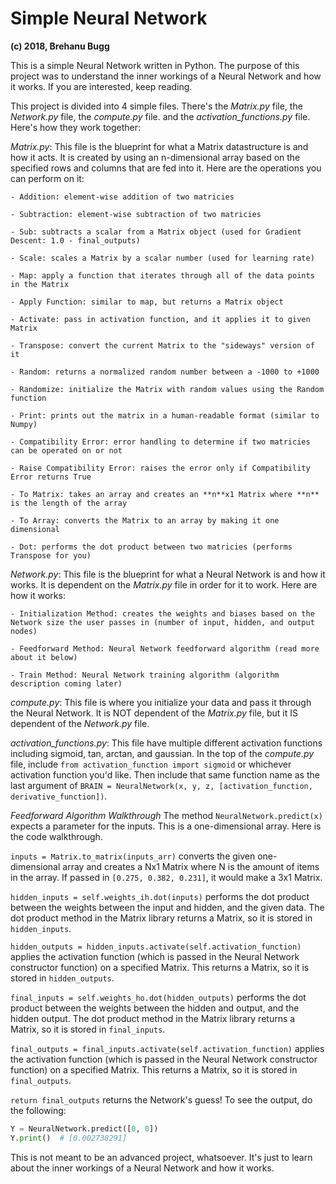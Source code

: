 # Simple Neural Network
**(c) 2018, Brehanu Bugg**

This is a simple Neural Network written in Python. The purpose of this project was to understand the inner workings of a Neural Network and how it works. If you are interested, keep reading.

This project is divided into 4 simple files. There's the *Matrix.py* file, the *Network.py* file, the *compute.py* file. and the *activation_functions.py* file. Here's how they work together:

  *Matrix.py*: This file is the blueprint for what a Matrix datastructure is and how it acts. It is created by using an n-dimensional array based on the specified rows and columns that are fed into it. Here are the operations you can perform on it:
  
    - Addition: element-wise addition of two matricies
    
    - Subtraction: element-wise subtraction of two matricies
    
    - Sub: subtracts a scalar from a Matrix object (used for Gradient Descent: 1.0 - final_outputs)
    
    - Scale: scales a Matrix by a scalar number (used for learning rate)
    
    - Map: apply a function that iterates through all of the data points in the Matrix
    
    - Apply Function: similar to map, but returns a Matrix object
    
    - Activate: pass in activation function, and it applies it to given Matrix
    
    - Transpose: convert the current Matrix to the "sideways" version of it
    
    - Random: returns a normalized random number between a -1000 to +1000
    
    - Randomize: initialize the Matrix with random values using the Random function
    
    - Print: prints out the matrix in a human-readable format (similar to Numpy)
    
    - Compatibility Error: error handling to determine if two matricies can be operated on or not
    
    - Raise Compatibility Error: raises the error only if Compatibility Error returns True
    
    - To Matrix: takes an array and creates an **n**x1 Matrix where **n** is the length of the array
    
    - To Array: converts the Matrix to an array by making it one dimensional
    
    - Dot: performs the dot product between two matricies (performs Transpose for you)

  *Network.py*: This file is the blueprint for what a Neural Network is and how it works. It is dependent on the *Matrix.py* file in order for it to work. Here are how it works:
  
    - Initialization Method: creates the weights and biases based on the Network size the user passes in (number of input, hidden, and output nodes)
    
    - Feedforward Method: Neural Network feedforward algorithm (read more about it below)
    
    - Train Method: Neural Network training algorithm (algorithm description coming later)
    
  *compute.py*: This file is where you initialize your data and pass it through the Neural Network. It is NOT dependent of the *Matrix.py* file, but it IS dependent of the *Network.py* file.
  
 *activation_functions.py*: This file have multiple different activation functions including sigmoid, tan, arctan, and gaussian. In the top of the *compute.py* file, include `from activation_function import sigmoid` or whichever activation function you'd like. Then include that same function name as the last argument of `BRAIN = NeuralNetwork(x, y, z, [activation_function, derivative_function])`. 

*Feedforward Algorithm Walkthrough*
The method ``NeuralNetwork.predict(x)`` expects a parameter for the inputs. This is a one-dimensional array. Here is the code walkthrough.

``inputs = Matrix.to_matrix(inputs_arr)`` converts the given one-dimensional array and creates a Nx1 Matrix where N is the amount of items in the array. If passed in ``[0.275, 0.382, 0.231]``, it would make a 3x1 Matrix.

``hidden_inputs = self.weights_ih.dot(inputs)`` performs the dot product between the weights between the input and hidden, and the given data. The dot product method in the Matrix library returns a Matrix, so it is stored in ``hidden_inputs``.

``hidden_outputs = hidden_inputs.activate(self.activation_function)`` applies the activation function (which is passed in the Neural Network constructor function) on a specified Matrix. This returns a Matrix, so it is stored in ``hidden_outputs``.

``final_inputs = self.weights_ho.dot(hidden_outputs)`` performs the dot product between the weights between the hidden and output, and the hidden output. The dot product method in the Matrix library returns a Matrix, so it is stored in ``final_inputs``.

``final_outputs = final_inputs.activate(self.activation_function)`` applies the activation function (which is passed in the Neural Network constructor function) on a specified Matrix. This returns a Matrix, so it is stored in ``final_outputs``.

``return final_outputs`` returns the Network's guess! To see the output, do the following:

```python
Y = NeuralNetwork.predict([0, 0])
Y.print()  # [0.002738291]
```

This is not meant to be an advanced project, whatsoever. It's just to learn about the inner workings of a Neural Network and how it works. 
